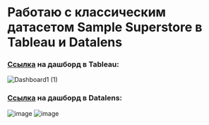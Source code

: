 # Работаю с классическим датасетом Sample Superstore в Tableau и Datalens

### [Ссылка](https://public.tableau.com/app/profile/bella.dzhumaeva/viz/Dzhumaeva_2_1/Dashboard1) на дашборд в Tableau:
![Dashboard1 (1)](https://github.com/belladzhu/tableau_dashboards/assets/101130608/d61365ef-dea5-47af-89b7-0aa6b94ee48e) 


### [Ссылка](https://datalens.yandex/32cidtg94zuos) на дашборд в Datalens:
![image](https://github.com/belladzhu/tableau_dashboards/assets/101130608/0a05c252-7566-4adc-8e5e-adfa769d0fd2)
![image](https://github.com/belladzhu/tableau_dashboards/assets/101130608/0eace771-8e7f-453c-a25e-b18a7fb9bc89)
